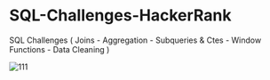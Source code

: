 # SQL-Challenges-HackerRank
SQL Challenges ( Joins - Aggregation - Subqueries &amp; Ctes - Window Functions - Data Cleaning )

![111](https://github.com/Al-b7q/SQL-Challenges-HackerRank/assets/144049398/36f80e66-d2d1-4afb-a699-bea9e4927f4a)
